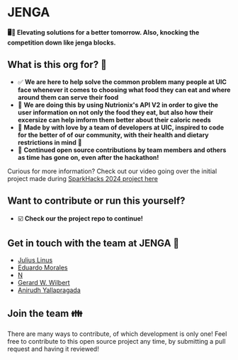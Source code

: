 # JENGA
**🖥️💫 Elevating solutions for a better tomorrow. Also, knocking the competition down like jenga blocks.**

## What is this org for? 🤔

* ✅ **We are here to help solve the common problem many people at UIC face whenever it comes to choosing what food they can eat and where around them can serve their food**
* 🔄 **We are doing this by using Nutrionix's API V2 in order to give the user information on not only the food they eat, but also how their excersize can help imform them better about their caloric needs**
* 🙌 **Made by with love by a team of developers at UIC, inspired to code for the better of of our community, with their health and dietary restrictions in mind 💖**
* 🚀 **Continued open source contributions by team members and others as time has gone on, even after the hackathon!**

Curious for more information? Check out our video going over the initial project made during [SparkHacks 2024 project here](https://www.youtube.com/watch?v=jxcbZ4fU-_g)

## Want to contribute or run this yourself? 

- ☑️ **Check our the project repo to continue!**

## Get in touch with the team at JENGA 💬

* [Julius Linus](https://www.linkedin.com/in/julius-linus/)
* [Eduardo Morales](https://www.linkedin.com/in/emswe/)
* [N]()
* [Gerard W. Wilbert]()
* [Anirudh Yallapragada](https://www.linkedin.com/in/anirudh-yallapragada-42a160254/)


## Join the team 👪

There are many ways to contribute, of which development is only one! Feel free to contribute to this open source project any time, by submitting a pull request and having it reviewed!
